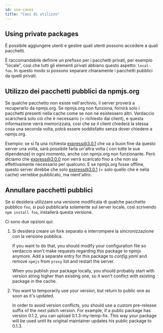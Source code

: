```yaml
---
id: use-cases
title: "Casi di utilizzo"
---
```

## Using private packages

È possibile aggiungere utenti e gestire quali utenti possono accedere a quali pacchetti.

È raccomandabile definire un prefisso per i pacchetti privati, per esempio "locale", così che tutti gli elementi privati abbiano questo aspetto: `local-foo`. In questo modo si possono separare chiaramente i pacchetti pubblici da quelli privati.

## Utilizzo dei pacchetti pubblici da npmjs.org

Se qualche pacchetto non esiste nell'archivio, il server proverà a recuperarlo da npmjs.org. Se npmjs.org non funziona, fornirà solo i pacchetti presenti nella cache come se non ne esistessero altri. Verdaccio scaricherà solo ciò che è necessario (= richiesto dai client), e questa informazione verrà memorizzata, così che se il client chiederà la stessa cosa una seconda volta, potrà essere soddisfatto senza dover chiedere a npmjs.org.

Esempio: se si fa una richiesta express@3.0.1 che va a buon fine da questo server una volta, sarà possibile farla un'altra volta ( con tutte le sue dipendenze) in ogni momento, anche con npmjs.org non funzionante. Però diciamo che express@3.0.0 non verrà scaricato fino a che non sia effettivamente necessario per qualcuno. E se npmjs.org fosse offline, questo server direbbe che solo express@3.0.1 (= solo quello che è nella cache) verrebbe pubblicato, ma nient'altro.

## Annullare pacchetti pubblici

Se si desidera utilizzare una versione modificata di qualche pacchetto pubblico `foo`, si può pubblicarla solamente sul server locale, così scrivendo `npm install foo`, installerà questa versione.

Ci sono due opzioni qui:

1. Si desidera creare un fork separato e interrompere la sincronizzazione con la versione pubblica.
    
    If you want to do that, you should modify your configuration file so verdaccio won't make requests regarding this package to npmjs anymore. Add a separate entry for this package to *config.yaml* and remove `npmjs` from `proxy` list and restart the server.
    
    When you publish your package locally, you should probably start with version string higher than existing one, so it won't conflict with existing package in the cache.

2. You want to temporarily use your version, but return to public one as soon as it's updated.
    
    In order to avoid version conflicts, you should use a custom pre-release suffix of the next patch version. For example, if a public package has version 0.1.2, you can upload 0.1.3-my-temp-fix. This way your package will be used until its original maintainer updates his public package to 0.1.3.